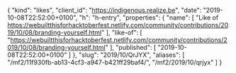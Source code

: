 {
  "kind": "likes",
  "client_id": "https://indigenous.realize.be",
  "date": "2019-10-08T22:52:00+0100",
  "h": "h-entry",
  "properties": {
    "name": [
      "Like of https://webuiltthisforhacktoberfest.netlify.com/community/contributions/2019/10/08/branding-yourself.html"
    ],
    "like-of": [
      "https://webuiltthisforhacktoberfest.netlify.com/community/contributions/2019/10/08/branding-yourself.html"
    ],
    "published": [
      "2019-10-08T22:52:00+0100"
    ]
  },
  "slug": "2019/10/QrJYX",
  "aliases": [
    "/mf2/11f930fb-ab13-4cf3-a947-b421ff29baf4/",
    "/mf2/2019/10/qrjyx"
  ]
}

